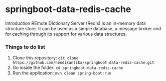 # springboot-data-redis-cache

Introduction
REmote DIctionary Server (Redis) is an in-memory data structure store. It can be used as a simple database,
a message broker and for caching through its support for various data structures.

### Things to do list
1. Clone this repository: `git clone https://github.com/hendisantika/springboot-data-redis-cache.git`
2. Go inside the folder: `cd springboot-data-redis-cache`
3. Run the application: `mvn clean spring-boot:run` 
